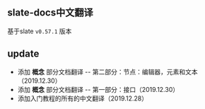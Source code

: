 ## slate-docs中文翻译

基于slate `v0.57.1` 版本

## update
- 添加 **概念** 部分文档翻译 -- 第二部分：节点：编辑器，元素和文本（2019.12.30）
- 添加 **概念** 部分文档翻译 -- 第一部分：接口（2019.12.30）
- 添加入门教程的所有的中文翻译（2019.12.28）
